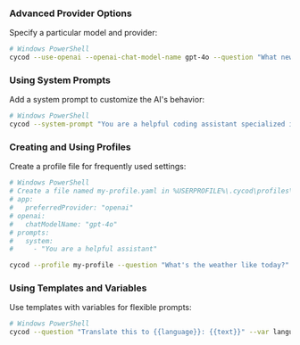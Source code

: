 ### Advanced Provider Options

Specify a particular model and provider:

```bash
# Windows PowerShell
cycod --use-openai --openai-chat-model-name gpt-4o --question "What new features are in GPT-4o?"
```

### Using System Prompts

Add a system prompt to customize the AI's behavior:

```bash
# Windows PowerShell
cycod --system-prompt "You are a helpful coding assistant specialized in Python" --question "How do I create a web server in Python?"
```

### Creating and Using Profiles

Create a profile file for frequently used settings:

```bash
# Windows PowerShell
# Create a file named my-profile.yaml in %USERPROFILE%\.cycod\profiles\ with the following content:
# app:
#   preferredProvider: "openai"
# openai:
#   chatModelName: "gpt-4o"
# prompts:
#   system:
#     - "You are a helpful assistant"

cycod --profile my-profile --question "What's the weather like today?"
```

### Using Templates and Variables

Use templates with variables for flexible prompts:

```bash
# Windows PowerShell
cycod --question "Translate this to {{language}}: {{text}}" --var language=French --var text="Hello, how are you?"
```